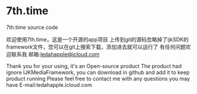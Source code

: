# 7th.time
7th.time source code


欢迎使用7th.time，这是一个开源的app项目
上传到git的源码忽略掉了ijkSDK的framework文件，您可以在git上搜索下载，添加进去就可以运行了
有任何问题欢迎联系我
邮箱:ledahapple@icloud.com

Thank you for your using, it's an Open-source product
The product had ignore IJKMediaFramework, you can download in github and add it to keep product running
Please feel free to contact me with any questions you may have
E-mail:ledahapple.icloud.com
